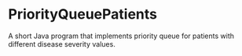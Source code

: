 # PriorityQueuePatients
A short Java program that implements priority queue for patients with different disease severity values.
